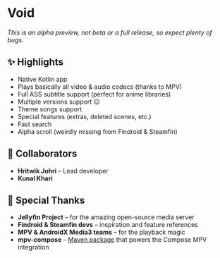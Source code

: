 # Void

*This is an alpha preview, not beta or a full release, so expect plenty of bugs.*

## ✨ Highlights

* Native Kotlin app
* Plays basically all video & audio codecs (thanks to MPV)
* Full ASS subtitle support (perfect for anime libraries)
* Multiple versions support 😉
* Theme songs support
* Special features (extras, deleted scenes, etc.)
* Fast search
* Alpha scroll (weirdly missing from Findroid & Steamfin)

## 🤝 Collaborators

* **Hritwik Johri** – Lead developer
* **Kunal Khari** 

## 🙌 Special Thanks

* **Jellyfin Project** – for the amazing open-source media server
* **Findroid & Steamfin devs** – inspiration and feature references
* **MPV & AndroidX Media3 teams** – for the playback magic
* **mpv-compose** – [Maven package](https://central.sonatype.com/artifact/dev.marcelsoftware.mpvcompose/mpv-compose) that powers the Compose MPV integration
